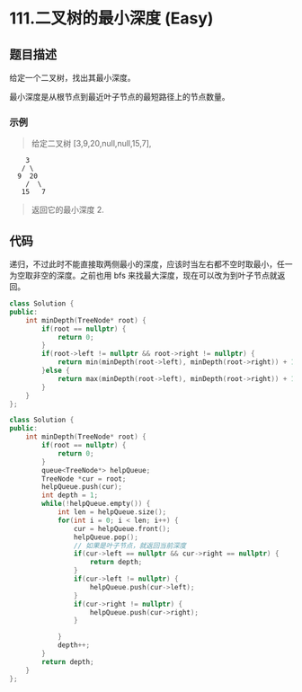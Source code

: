 # 111.二叉树的最小深度 (Easy)

## 题目描述

给定一个二叉树，找出其最小深度。

最小深度是从根节点到最近叶子节点的最短路径上的节点数量。

### 示例

> 给定二叉树 [3,9,20,null,null,15,7],

```
    3
   / \
  9  20
    /  \
   15   7
```

> 返回它的最小深度 2.

## 代码

递归，不过此时不能直接取两侧最小的深度，应该时当左右都不空时取最小，任一为空取非空的深度。之前也用 bfs 来找最大深度，现在可以改为到叶子节点就返回。

```c++ tab="递归"
class Solution {
public:
    int minDepth(TreeNode* root) {
        if(root == nullptr) {
            return 0;
        }
        if(root->left != nullptr && root->right != nullptr) {
            return min(minDepth(root->left), minDepth(root->right)) + 1;
        }else {
            return max(minDepth(root->left), minDepth(root->right)) + 1;
        }
    }
};
```

```c++ tab="bfs"
class Solution {
public:
    int minDepth(TreeNode* root) {
        if(root == nullptr) {
            return 0;
        }
        queue<TreeNode*> helpQueue;
        TreeNode *cur = root;
        helpQueue.push(cur);
        int depth = 1;
        while(!helpQueue.empty()) {
            int len = helpQueue.size();
            for(int i = 0; i < len; i++) {
                cur = helpQueue.front();
                helpQueue.pop();
                // 如果是叶子节点，就返回当前深度
                if(cur->left == nullptr && cur->right == nullptr) {
                    return depth;
                }
                if(cur->left != nullptr) {
                    helpQueue.push(cur->left);
                }
                if(cur->right != nullptr) {
                    helpQueue.push(cur->right);
                }

            }
            depth++;
        }
        return depth;
    }
};
```